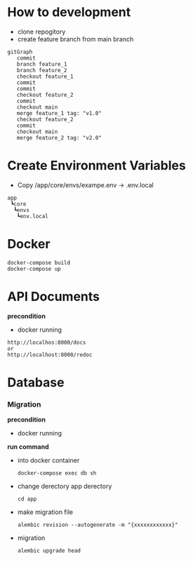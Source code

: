 # How to development

- clone repogitory
- create feature branch from main branch

```mermaid
gitGraph
   commit
   branch feature_1
   branch feature_2
   checkout feature_1
   commit
   commit
   checkout feature_2
   commit
   checkout main
   merge feature_1 tag: "v1.0"
   checkout feature_2
   commit
   checkout main
   merge feature_2 tag: "v2.0"
```

# Create Environment Variables

- Copy /app/core/envs/exampe.env -> .env.local

```
app
 ┗core
  ┗envs
   ┗env.local
```

# Docker

```
docker-compose build
docker-compose up
```

# API Documents

**precondition**

- docker running

```
http://localhos:8000/docs
or
http://localhost:8000/redoc
```

# Database

### Migration

**precondition**

- docker running

**run command**

- into docker container

  ```
  docker-compose exec db sh
  ```

- change derectory app derectory

  ```
  cd app
  ```

- make migration file

  ```
  alembic revision --autogenerate -m "{xxxxxxxxxxxx}"
  ```

- migration

  ```
  alembic upgrade head
  ```
